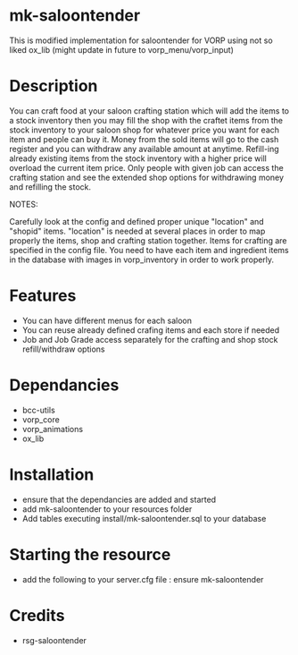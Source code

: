# mk-saloontender
This is modified implementation for saloontender for VORP using not so liked ox_lib (might update in future to vorp_menu/vorp_input)

# Description
You can craft food at your saloon crafting station which will add the items to a stock inventory then you may fill the shop with the craftet items from the stock inventory to your saloon shop for whatever price you want for each item and people can buy it. Money from the sold items will go to the cash register and you can withdraw any available amount at anytime. Refill-ing already existing items from the stock inventory with a higher price will overload the current item price. Only people with given job can access the crafting station and see the extended shop options for withdrawing money and refilling the stock.

NOTES:

Carefully look at the config and defined proper unique "location" and "shopid" items. "location" is needed at several places in order to map properly the items, shop and crafting station together.
Items for crafting are specified in the config file. You need to have each item and ingredient items in the database with images in vorp_inventory in order to work properly.

# Features
- You can have different menus for each saloon
- You can reuse already defined crafing items and each store if needed
- Job and Job Grade access separately for the crafting and shop stock refill/withdraw options

# Dependancies
- bcc-utils
- vorp_core
- vorp_animations
- ox_lib

# Installation
- ensure that the dependancies are added and started
- add mk-saloontender to your resources folder
- Add tables executing install/mk-saloontender.sql to your database

# Starting the resource
- add the following to your server.cfg file : ensure mk-saloontender

# Credits
- rsg-saloontender
